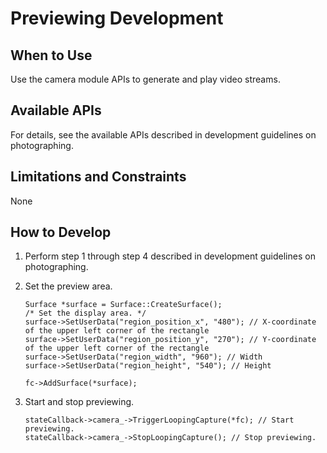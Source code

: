 # Previewing Development<a name="EN-US_TOPIC_0000001051930577"></a>

## When to Use<a name="section186634310418"></a>

Use the camera module APIs to generate and play video streams.

## Available APIs<a name="section125479541744"></a>

For details, see the available APIs described in development guidelines on photographing.

## Limitations and Constraints<a name="section1165911177314"></a>

None

## How to Develop<a name="section34171333656"></a>

1.  Perform step 1 through step 4 described in development guidelines on photographing.
2.  Set the preview area.

    ```
    Surface *surface = Surface::CreateSurface();
    /* Set the display area. */
    surface->SetUserData("region_position_x", "480"); // X-coordinate of the upper left corner of the rectangle
    surface->SetUserData("region_position_y", "270"); // Y-coordinate of the upper left corner of the rectangle
    surface->SetUserData("region_width", "960"); // Width
    surface->SetUserData("region_height", "540"); // Height
    
    fc->AddSurface(*surface);
    ```

3.  Start and stop previewing.

    ```
    stateCallback->camera_->TriggerLoopingCapture(*fc); // Start previewing.
    stateCallback->camera_->StopLoopingCapture(); // Stop previewing.
    ```


